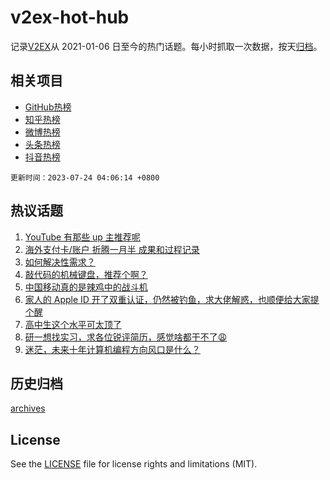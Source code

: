# v2ex-hot-hub

 记录[V2EX](https://www.v2ex.com/)从 2021-01-06 日至今的热门话题。每小时抓取一次数据，按天[归档](archives)。
 
 ## 相关项目

- [GitHub热榜](https://github.com/snaildev/github-hot-hub)
- [知乎热榜](https://github.com/snaildev/zhihu-hot-hub)
- [微博热榜](https://github.com/snaildev/weibo-hot-hub)
- [头条热榜](https://github.com/snaildev/toutiao-hot-hub)
- [抖音热榜](https://github.com/snaildev/douyin-hot-hub)


 `更新时间：2023-07-24 04:06:14 +0800`

## 热议话题

1. [YouTube 有那些 up 主推荐呢](https://www.v2ex.com/t/958926)
1. [海外支付卡/账户 折腾一月半 成果和过程记录](https://www.v2ex.com/t/958993)
1. [如何解决性需求？](https://www.v2ex.com/t/958987)
1. [敲代码的机械键盘，推荐个啊？](https://www.v2ex.com/t/959004)
1. [中国移动真的是辣鸡中的战斗机](https://www.v2ex.com/t/959008)
1. [家人的 Apple ID 开了双重认证，仍然被钓鱼，求大佬解惑，也顺便给大家提个醒](https://www.v2ex.com/t/959041)
1. [高中生这个水平可太顶了](https://www.v2ex.com/t/958933)
1. [研一想找实习，求各位锐评简历，感觉啥都干不了😩](https://www.v2ex.com/t/958948)
1. [迷茫，未来十年计算机编程方向风口是什么？](https://www.v2ex.com/t/958923)

## 历史归档

[archives](archives)

## License

See the [LICENSE](LICENSE) file for license rights and limitations (MIT).
